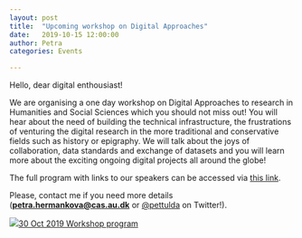 ```yaml
---
layout: post
title:  "Upcoming workshop on Digital Approaches"
date:   2019-10-15 12:00:00
author: Petra
categories: Events

---
```


Hello, dear digital enthousiast!

We are organising a one day workshop on Digital Approaches to research in Humanities and Social Sciences which you should not miss out!
You will hear about the need of building the technical infrastructure, the frustrations of venturing the digital research in the more traditional and conservative fields such as history or epigraphy. We will talk about the joys of collaboration, data standards and exchange of datasets and you will learn more about the exciting ongoing digital projects all around the globe!

The full program with links to our speakers can be accessed via <a href="http://bit.ly/2OJTQoV">this link</a>.

Please, contact me if you need more details (**petra.hermankova@cas.au.dk** or <a href="https://twitter.com/pettulda">@pettulda</a> on Twitter!).


<a align="center" class='image-link' href='{{site.baseurl}}/assets/workshop_program.png' data-lightbox='Gallery-1' data-title='30 Oct 2019 Workshop program'><img class='image' src='{{site.baseurl}}/assets/workshop_program.png'>30 Oct 2019 Workshop program</a>



